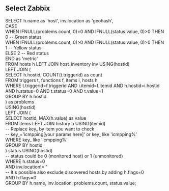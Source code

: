 ## Select Zabbix

SELECT h.name as 'host', inv.location as 'geohash',  
  CASE   
    WHEN IFNULL(problems.count, 0)=0 AND IFNULL(status.value, 0)>0 THEN 0 -- Green status  
    WHEN IFNULL(problems.count, 0)>0 AND IFNULL(status.value, 0)>0 THEN 1 -- Yellow status  
    ELSE 2 -- Red status  
  END as 'metric'  
FROM hosts h LEFT JOIN host_inventory inv USING(hostid)  
LEFT JOIN (  
  SELECT h.hostid, COUNT(t.triggerid) as count  
  FROM triggers t, functions f, items i, hosts h  
  WHERE t.triggerid=f.triggerid AND i.itemid=f.itemid AND h.hostid=i.hostid   
    AND h.status=0 AND t.status=0 AND t.value=1  
  GROUP BY h.hostid  
) as problems  
USING(hostid)  
LEFT JOIN (  
  SELECT hostid, MAX(h.value) as value  
  FROM items LEFT JOIN history h USING(itemid)  
  -- Replace key_ by item you want to check  
  -- key_='icmpping[your params here]' or key_ like 'icmpping%'  
  WHERE key_ like 'icmpping%'  
  GROUP BY hostid  
) status USING(hostid)  
-- status could be 0 (monitored host) or 1 (unmonitored)  
WHERE h.status=0   
  AND inv.location!=''  
-- It's possible also exclude discovered hosts by adding h.flags=0  
  AND h.flags=0  
GROUP BY h.name, inv.location, problems.count, status.value;  
